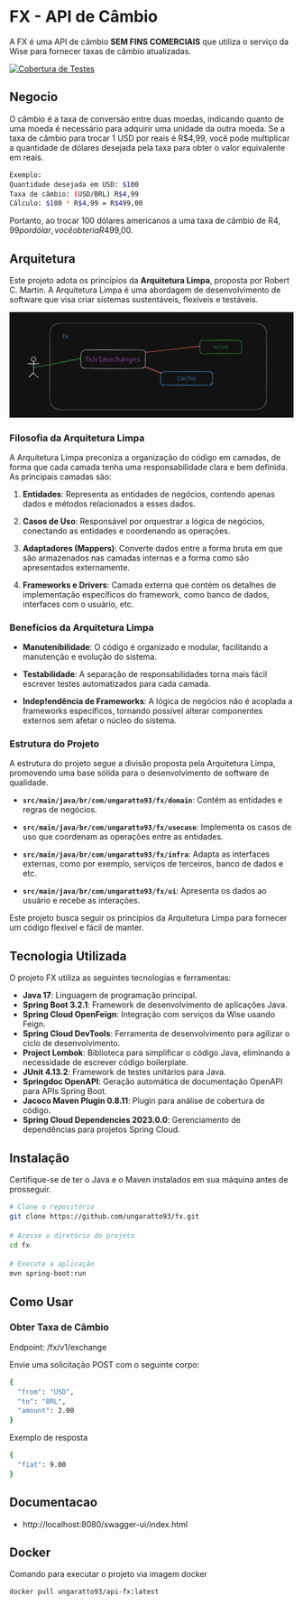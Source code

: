 
# FX - API de Câmbio

A FX é uma API de câmbio **SEM FINS COMERCIAIS** que utiliza o serviço da Wise para fornecer taxas de câmbio atualizadas.

[![Cobertura de Testes](https://img.shields.io/codecov/c/github/ungaratto93/fx)](https://codecov.io/gh/ungaratto93/fx)
## Negocio

O câmbio é a taxa de conversão entre duas moedas, indicando quanto de uma moeda é necessário para adquirir uma unidade da outra moeda. Se a taxa de câmbio para trocar 1 USD por reais é R$4,99, você pode multiplicar a quantidade de dólares desejada pela taxa para obter o valor equivalente em reais.

```bash
Exemplo:
Quantidade desejada em USD: $100
Taxa de câmbio: (USD/BRL) R$4,99
Cálculo: $100 * R$4,99 = R$499,00 
```
Portanto, ao trocar 100 dólares americanos a uma taxa de câmbio de R$4,99 por dólar, você obteria R$499,00.


## Arquitetura

Este projeto adota os princípios da **Arquitetura Limpa**, proposta por Robert C. Martin. A Arquitetura Limpa é uma abordagem de desenvolvimento de software que visa criar sistemas sustentáveis, flexíveis e testáveis.

![design solucao](https://github.com/lue93/fx/blob/main/src/main/resources/Captura%20de%20tela%202025-07-10%20203059.png?raw=true)

### Filosofia da Arquitetura Limpa

A Arquitetura Limpa preconiza a organização do código em camadas, de forma que cada camada tenha uma responsabilidade clara e bem definida. As principais camadas são:

1. **Entidades**: Representa as entidades de negócios, contendo apenas dados e métodos relacionados a esses dados.

2. **Casos de Uso**: Responsável por orquestrar a lógica de negócios, conectando as entidades e coordenando as operações.

3. **Adaptadores (Mappers)**: Converte dados entre a forma bruta em que são armazenados nas camadas internas e a forma como são apresentados externamente.

4. **Frameworks e Drivers**: Camada externa que contém os detalhes de implementação específicos do framework, como banco de dados, interfaces com o usuário, etc.

### Benefícios da Arquitetura Limpa

- **Manutenibilidade**: O código é organizado e modular, facilitando a manutenção e evolução do sistema.

- **Testabilidade**: A separação de responsabilidades torna mais fácil escrever testes automatizados para cada camada.

- **Indep!endência de Frameworks**: A lógica de negócios não é acoplada a frameworks específicos, tornando possível alterar componentes externos sem afetar o núcleo do sistema.

### Estrutura do Projeto

A estrutura do projeto segue a divisão proposta pela Arquitetura Limpa, promovendo uma base sólida para o desenvolvimento de software de qualidade.

- **`src/main/java/br/com/ungaratto93/fx/domain`**: Contém as entidades e regras de negócios.

- **`src/main/java/br/com/ungaratto93/fx/usecase`**: Implementa os casos de uso que coordenam as operações entre as entidades.

- **`src/main/java/br/com/ungaratto93/fx/infra`**: Adapta as interfaces externas, como por exemplo, serviços de terceiros, banco de dados e etc.

- **`src/main/java/br/com/ungaratto93/fx/ui`**: Apresenta os dados ao usuário e recebe as interações.

Este projeto busca seguir os princípios da Arquitetura Limpa para fornecer um código flexível e fácil de manter.



## Tecnologia Utilizada

O projeto FX utiliza as seguintes tecnologias e ferramentas:

- **Java 17**: Linguagem de programação principal.
- **Spring Boot 3.2.1**: Framework de desenvolvimento de aplicações Java.
- **Spring Cloud OpenFeign**: Integração com serviços da Wise usando Feign.
- **Spring Cloud DevTools**: Ferramenta de desenvolvimento para agilizar o ciclo de desenvolvimento.
- **Project Lombok**: Biblioteca para simplificar o código Java, eliminando a necessidade de escrever código boilerplate.
- **JUnit 4.13.2**: Framework de testes unitários para Java.
- **Springdoc OpenAPI**: Geração automática de documentação OpenAPI para APIs Spring Boot.
- **Jacoco Maven Plugin 0.8.11**: Plugin para análise de cobertura de código.
- **Spring Cloud Dependencies 2023.0.0**: Gerenciamento de dependências para projetos Spring Cloud.


## Instalação

Certifique-se de ter o Java e o Maven instalados em sua máquina antes de prosseguir.

```bash
# Clone o repositório
git clone https://github.com/ungaratto93/fx.git

# Acesse o diretório do projeto
cd fx

# Execute a aplicação
mvn spring-boot:run
```

## Como Usar
### Obter Taxa de Câmbio
Endpoint: /fx/v1/exchange

Envie uma solicitação POST com o seguinte corpo:
```bash
{
  "from": "USD",
  "to": "BRL",
  "amount": 2.00
}
```
Exemplo de resposta
```bash
{
  "fiat": 9.00
}
```


## Documentacao

* http://localhost:8080/swagger-ui/index.html

## Docker
Comando para executar o projeto via imagem docker
```bash
docker pull ungaratto93/api-fx:latest
```
